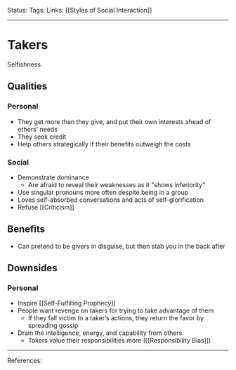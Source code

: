 Status:
Tags:
Links: [[Styles of Social Interaction]]
___
# Takers
Selfishness
## Qualities
### Personal
- They get more than they give, and put their own interests ahead of others’ needs
- They seek credit
- Help others strategically if their benefits outweigh the costs
### Social
- Demonstrate dominance
	- Are afraid to reveal their weaknesses as it "shows inferiority"
- Use singular pronouns more often despite being in a group
- Loves self-absorbed conversations and acts of self-glorification
- Refuse [[Criticism]]
## Benefits
- Can pretend to be givers in disguise, but then stab you in the back after
## Downsides
### Personal
- Inspire [[Self-Fulfilling Prophecy]]
- People want revenge on takers for trying to take advantage of them
	- If they fall victim to a taker’s actions, they return the favor by spreading gossip
- Drain the intelligence, energy, and capability from others
	- Takers value their responsibilities more ([[Responsibility Bias]])

___
References: